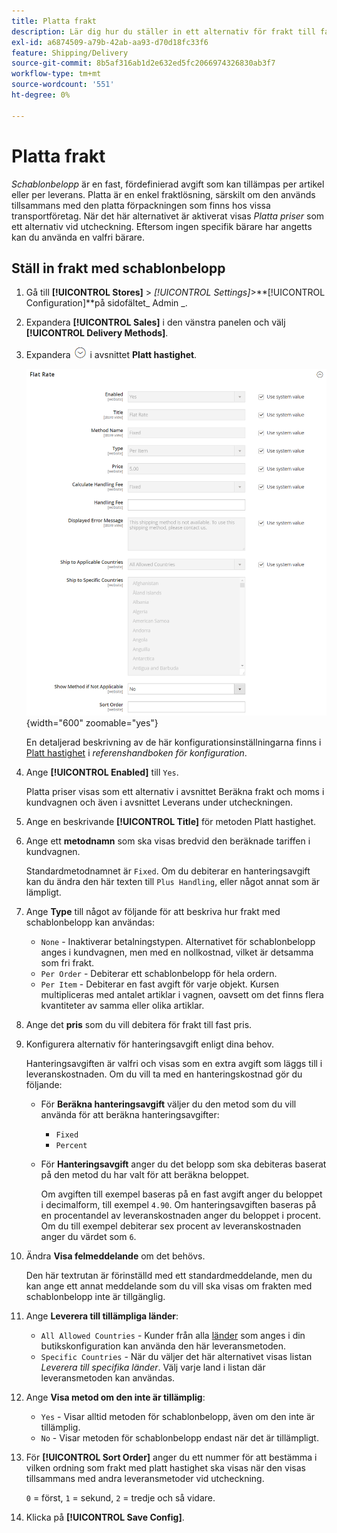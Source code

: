 ```yaml
---
title: Platta frakt
description: Lär dig hur du ställer in ett alternativ för frakt till fast pris för din butik.
exl-id: a6874509-a79b-42ab-aa93-d70d18fc33f6
feature: Shipping/Delivery
source-git-commit: 8b5af316ab1d2e632ed5fc2066974326830ab3f7
workflow-type: tm+mt
source-wordcount: '551'
ht-degree: 0%

---
```


# Platta frakt

_Schablonbelopp_ är en fast, fördefinierad avgift som kan tillämpas per artikel eller per leverans. Platta är en enkel fraktlösning, särskilt om den används tillsammans med den platta förpackningen som finns hos vissa transportföretag. När det här alternativet är aktiverat visas _Platta priser_ som ett alternativ vid utcheckning. Eftersom ingen specifik bärare har angetts kan du använda en valfri bärare.

## Ställ in frakt med schablonbelopp

1. Gå till **[!UICONTROL Stores]** > _[!UICONTROL Settings]_>**[!UICONTROL Configuration]**på sidofältet_ Admin _.

1. Expandera **[!UICONTROL Sales]** i den vänstra panelen och välj **[!UICONTROL Delivery Methods]**.

1. Expandera ![Expansionsväljaren](../assets/icon-display-expand.png) i avsnittet **Platt hastighet**.

   ![Platt hastighet](../configuration-reference/sales/assets/delivery-methods-flat-rate.png){width="600" zoomable="yes"}

   En detaljerad beskrivning av de här konfigurationsinställningarna finns i [Platt hastighet](../configuration-reference/sales/delivery-methods.md#flat-rate) i _referenshandboken för konfiguration_.

1. Ange **[!UICONTROL Enabled]** till `Yes`.

   Platta priser visas som ett alternativ i avsnittet Beräkna frakt och moms i kundvagnen och även i avsnittet Leverans under utcheckningen.

1. Ange en beskrivande **[!UICONTROL Title]** för metoden Platt hastighet.

1. Ange ett **metodnamn** som ska visas bredvid den beräknade tariffen i kundvagnen.

   Standardmetodnamnet är `Fixed`. Om du debiterar en hanteringsavgift kan du ändra den här texten till `Plus Handling`, eller något annat som är lämpligt.

1. Ange **Type** till något av följande för att beskriva hur frakt med schablonbelopp kan användas:

   - `None` - Inaktiverar betalningstypen. Alternativet för schablonbelopp anges i kundvagnen, men med en nollkostnad, vilket är detsamma som fri frakt.
   - `Per Order` - Debiterar ett schablonbelopp för hela ordern.
   - `Per Item` - Debiterar en fast avgift för varje objekt. Kursen multipliceras med antalet artiklar i vagnen, oavsett om det finns flera kvantiteter av samma eller olika artiklar.

1. Ange det **pris** som du vill debitera för frakt till fast pris.

1. Konfigurera alternativ för hanteringsavgift enligt dina behov.

   Hanteringsavgiften är valfri och visas som en extra avgift som läggs till i leveranskostnaden. Om du vill ta med en hanteringskostnad gör du följande:

   - För **Beräkna hanteringsavgift** väljer du den metod som du vill använda för att beräkna hanteringsavgifter:

      - `Fixed`
      - `Percent`

   - För **Hanteringsavgift** anger du det belopp som ska debiteras baserat på den metod du har valt för att beräkna beloppet.

     Om avgiften till exempel baseras på en fast avgift anger du beloppet i decimalform, till exempel `4.90`. Om hanteringsavgiften baseras på en procentandel av leveranskostnaden anger du beloppet i procent. Om du till exempel debiterar sex procent av leveranskostnaden anger du värdet som `6`.

1. Ändra **Visa felmeddelande** om det behövs.

   Den här textrutan är förinställd med ett standardmeddelande, men du kan ange ett annat meddelande som du vill ska visas om frakten med schablonbelopp inte är tillgänglig.

1. Ange **Leverera till tillämpliga länder**:

   - `All Allowed Countries` - Kunder från alla [länder](../getting-started/store-details.md#country-options) som anges i din butikskonfiguration kan använda den här leveransmetoden.
   - `Specific Countries` - När du väljer det här alternativet visas listan _Leverera till specifika länder_. Välj varje land i listan där leveransmetoden kan användas.

1. Ange **Visa metod om den inte är tillämplig**:

   - `Yes` - Visar alltid metoden för schablonbelopp, även om den inte är tillämplig.
   - `No` - Visar metoden för schablonbelopp endast när det är tillämpligt.

1. För **[!UICONTROL Sort Order]** anger du ett nummer för att bestämma i vilken ordning som frakt med platt hastighet ska visas när den visas tillsammans med andra leveransmetoder vid utcheckning.

   `0` = först, `1` = sekund, `2` = tredje och så vidare.

1. Klicka på **[!UICONTROL Save Config]**.

